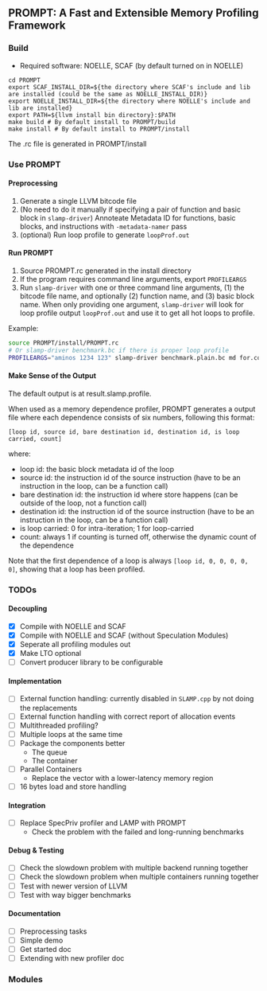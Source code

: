 ## PROMPT: A Fast and Extensible Memory Profiling Framework

### Build
- Required software: NOELLE, SCAF (by default turned on in NOELLE)

```
cd PROMPT
export SCAF_INSTALL_DIR=${the directory where SCAF's include and lib are installed (could be the same as NOELLE_INSTALL_DIR)}
export NOELLE_INSTALL_DIR=${the directory where NOELLE's include and lib are installed}
export PATH=${llvm install bin directory}:$PATH
make build # By default install to PROMPT/build
make install # By default install to PROMPT/install
```

The .rc file is generated in PROMPT/install

### Use PROMPT

#### Preprocessing

1. Generate a single LLVM bitcode file
2. (No need to do it manually if specifying a pair of function and basic block in `slamp-driver`) Annoteate Metadata ID for functions, basic blocks, and instructions with `-metadata-namer` pass
3. (optional) Run loop profile to generate `loopProf.out`

#### Run PROMPT

1. Source PROMPT.rc generated in the install directory
2. If the program requires command line arguments, export `PROFILEARGS`
3. Run `slamp-driver` with one or three command line arguments, (1) the bitcode file name, and optionally (2) function name, and (3) basic block name. When only providing one argument, `slamp-driver` will look for loop profile output `loopProf.out` and use it to get all hot loops to profile.

Example:
```bash
source PROMPT/install/PROMPT.rc
# Or slamp-driver benchmark.bc if there is proper loop profile
PROFILEARGS="aminos 1234 123" slamp-driver benchmark.plain.bc md for.cond219
```

#### Make Sense of the Output

The default output is at result.slamp.profile.

When used as a memory dependence profiler, PROMPT generates a output file where each dependence consists of six numbers, following this format:
```
[loop id, source id, bare destination id, destination id, is loop carried, count]
```

where:

- loop id: the basic block metadata id of the loop
- source id: the instruction id of the source instruction (have to be an instruction in the loop, can be a function call)
- bare destination id: the instruction id where store happens (can be outside of the loop, not a function call)
- destination id: the instruction id of the source instruction (have to be an instruction in the loop, can be a function call)
- is loop carried: 0 for intra-iteration; 1 for loop-carried
- count: always 1 if counting is turned off, otherwise the dynamic count of the dependence

Note that the first dependence of a loop is always `[loop id, 0, 0, 0, 0, 0]`, showing that a loop has been profiled.

### TODOs

#### Decoupling
- [x] Compile with NOELLE and SCAF
- [x] Compile with NOELLE and SCAF (without Speculation Modules)
- [x] Seperate all profiling modules out
- [x] Make LTO optional
- [ ] Convert producer library to be configurable

#### Implementation
- [ ] External function handling: currently disabled in `SLAMP.cpp` by not doing the replacements
- [ ] External function handling with correct report of allocation events
- [ ] Multithreaded profiling?
- [ ] Multiple loops at the same time
- [ ] Package the components better
    - The queue
    - The container
- [ ] Parallel Containers
    - Replace the vector with a lower-latency memory region
- [ ] 16 bytes load and store handling

#### Integration
- [ ] Replace SpecPriv profiler and LAMP with PROMPT
    - Check the problem with the failed and long-running benchmarks

#### Debug & Testing
- [ ] Check the slowdown problem with multiple backend running together
- [ ] Check the slowdown problem when multiple containers running together
- [ ] Test with newer version of LLVM
- [ ] Test with way bigger benchmarks

#### Documentation
- [ ] Preprocessing tasks
- [ ] Simple demo
- [ ] Get started doc
- [ ] Extending with new profiler doc

### Modules





